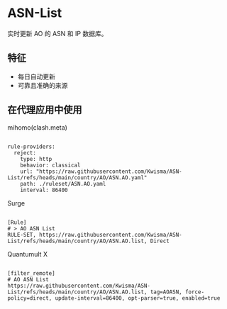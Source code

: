 
# ASN-List

实时更新 AO 的 ASN 和 IP 数据库。

## 特征

- 每日自动更新
- 可靠且准确的来源

## 在代理应用中使用

mihomo(clash.meta)

<pre><code class="language-javascript">
rule-providers:
  reject:
    type: http
    behavior: classical
    url: "https://raw.githubusercontent.com/Kwisma/ASN-List/refs/heads/main/country/AO/ASN.AO.yaml"
    path: ./ruleset/ASN.AO.yaml
    interval: 86400
</code></pre>

Surge

<pre><code class="language-javascript">
[Rule]
# > AO ASN List
RULE-SET, https://raw.githubusercontent.com/Kwisma/ASN-List/refs/heads/main/country/AO/ASN.AO.list, Direct
</code></pre>

Quantumult X

<pre><code class="language-javascript">
[filter_remote]
# AO ASN List
https://raw.githubusercontent.com/Kwisma/ASN-List/refs/heads/main/country/AO/ASN.AO.list, tag=AOASN, force-policy=direct, update-interval=86400, opt-parser=true, enabled=true
</code></pre>
